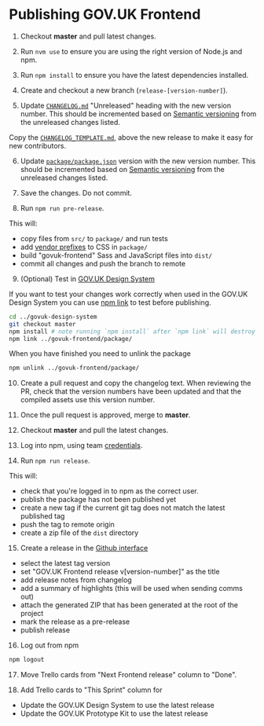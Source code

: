 # Publishing GOV.UK Frontend

1. Checkout **master** and pull latest changes.

2. Run `nvm use` to ensure you are using the right version of Node.js and npm.

3. Run `npm install` to ensure you have the latest dependencies installed.

4. Create and checkout a new branch (`release-[version-number]`).

5. Update [`CHANGELOG.md`](../../CHANGELOG.md) "Unreleased" heading with the new version number.
   This should be incremented based on [Semantic versioning](https://semver.org/) from the unreleased changes listed.

  Copy the [`CHANGELOG_TEMPLATE.md`](./CHANGELOG_TEMPLATE.md), above the new release to make it easy for new contributors.

6. Update [`package/package.json`](../../package/package.json) version with the new version number.
This should be incremented based on [Semantic versioning](https://semver.org/) from the unreleased changes listed.

7. Save the changes. Do not commit.

8. Run `npm run pre-release`.

This will:
  - copy files from `src/` to `package/` and run tests
  - add [vendor prefixes](https://github.com/postcss/autoprefixer) to CSS in `package/`
  - build "govuk-frontend" Sass and JavaScript files into `dist/`
  - commit all changes and push the branch to remote

9. (Optional) Test in [GOV.UK Design System](git@github.com:alphagov/govuk-design-system.git)

  If you want to test your changes work correctly when used in the GOV.UK Design System you can use [npm link](https://docs.npmjs.com/cli/link) to test before publishing.

  ```bash
  cd ../govuk-design-system
  git checkout master
  npm install # note running `npm install` after `npm link` will destroy the link.
  npm link ../govuk-frontend/package/
  ```

  When you have finished you need to unlink the package

  ```bash
  npm unlink ../govuk-frontend/package/
  ```

10. Create a pull request and copy the changelog text.
   When reviewing the PR, check that the version numbers have been updated and that the compiled assets use this version number.

11. Once the pull request is approved, merge to **master**.

12. Checkout **master** and pull the latest changes.

13. Log into npm, using team [credentials](https://github.com/alphagov/design-system-team-credentials/tree/master/npm/govuk-patterns-and-tools).

14. Run `npm run release`.

  This will:
  - check that you're logged in to npm as the correct user.
  - publish the package has not been published yet
  - create a new tag if the current git tag does not match the latest published tag
  - push the tag to remote origin
  - create a zip file of the `dist` directory

15. Create a release in the [Github interface](https://github.com/alphagov/govuk-frontend/releases/new)
  - select the latest tag version
  - set "GOV.UK Frontend release v[version-number]" as the title
  - add release notes from changelog
  - add a summary of highlights (this will be used when sending comms out)
  - attach the generated ZIP that has been generated at the root of the project
  - mark the release as a pre-release
  - publish release

16. Log out from npm
```bash
npm logout
```
17. Move Trello cards from "Next Frontend release" column to "Done".

18. Add Trello cards to "This Sprint" column for
  - Update the GOV.UK Design System to use the latest release
  - Update the GOV.UK Prototype Kit to use the latest release
